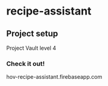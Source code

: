 # recipe-assistant

## Project setup
Project Vault level 4 


### Check it out!
hov-recipe-assistant.firebaseapp.com
